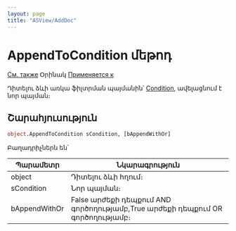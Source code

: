 ```yaml
---
layout: page
title: "ASView/AddDoc"
---
```



# AppendToCondition մեթոդ

[См. также](../Asview.md) Օրինակ [Применяется к](../Asview.md)

Դիտելու ձևի  առկա ֆիլտրման պայմանին՝ [Condition](ASVIEW/Condition.html), ավելացնում է նոր պայման։


## Շարահյուսություն

``` vb
object.AppendToCondition sCondition, [bAppendWithOr]
```

Բաղադրիչներն են՝ 

| Պարամետր | Նկարագրություն |
|--|--|
| object | Դիտելու ձևի հղում։ |
| sCondition | Նոր պայման։ |
| bAppendWithOr| False արժեքի դեպքում AND գործողությամբ,True արժեքի դեպքում OR գործողությամբ։ |


